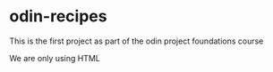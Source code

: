 # odin-recipes

This is the first project as part of the odin project foundations course

We are only using HTML
